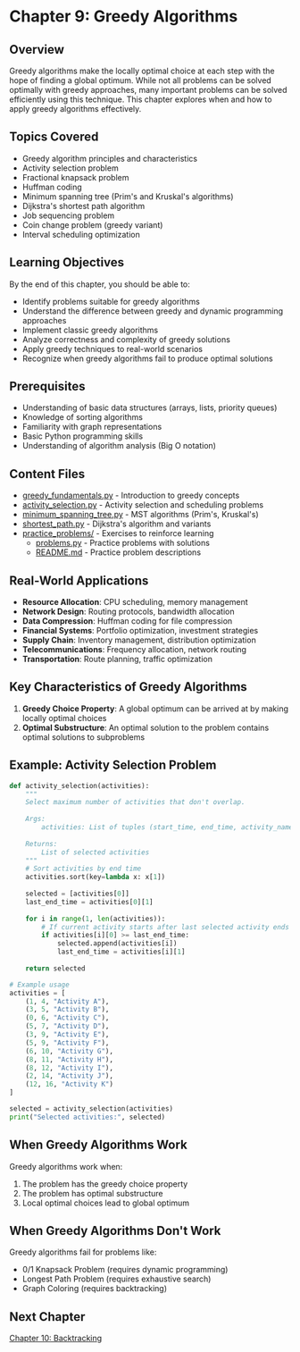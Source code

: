 # Chapter 9: Greedy Algorithms

## Overview
Greedy algorithms make the locally optimal choice at each step with the hope of finding a global optimum. While not all problems can be solved optimally with greedy approaches, many important problems can be solved efficiently using this technique. This chapter explores when and how to apply greedy algorithms effectively.

## Topics Covered
- Greedy algorithm principles and characteristics
- Activity selection problem
- Fractional knapsack problem
- Huffman coding
- Minimum spanning tree (Prim's and Kruskal's algorithms)
- Dijkstra's shortest path algorithm
- Job sequencing problem
- Coin change problem (greedy variant)
- Interval scheduling optimization

## Learning Objectives
By the end of this chapter, you should be able to:
- Identify problems suitable for greedy algorithms
- Understand the difference between greedy and dynamic programming approaches
- Implement classic greedy algorithms
- Analyze correctness and complexity of greedy solutions
- Apply greedy techniques to real-world scenarios
- Recognize when greedy algorithms fail to produce optimal solutions

## Prerequisites
- Understanding of basic data structures (arrays, lists, priority queues)
- Knowledge of sorting algorithms
- Familiarity with graph representations
- Basic Python programming skills
- Understanding of algorithm analysis (Big O notation)

## Content Files
- [greedy_fundamentals.py](greedy_fundamentals.py) - Introduction to greedy concepts
- [activity_selection.py](activity_selection.py) - Activity selection and scheduling problems
- [minimum_spanning_tree.py](minimum_spanning_tree.py) - MST algorithms (Prim's, Kruskal's)
- [shortest_path.py](shortest_path.py) - Dijkstra's algorithm and variants
- [practice_problems/](practice_problems/) - Exercises to reinforce learning
  - [problems.py](practice_problems/problems.py) - Practice problems with solutions
  - [README.md](practice_problems/README.md) - Practice problem descriptions

## Real-World Applications
- **Resource Allocation**: CPU scheduling, memory management
- **Network Design**: Routing protocols, bandwidth allocation
- **Data Compression**: Huffman coding for file compression
- **Financial Systems**: Portfolio optimization, investment strategies
- **Supply Chain**: Inventory management, distribution optimization
- **Telecommunications**: Frequency allocation, network routing
- **Transportation**: Route planning, traffic optimization

## Key Characteristics of Greedy Algorithms
1. **Greedy Choice Property**: A global optimum can be arrived at by making locally optimal choices
2. **Optimal Substructure**: An optimal solution to the problem contains optimal solutions to subproblems

## Example: Activity Selection Problem
```python
def activity_selection(activities):
    """
    Select maximum number of activities that don't overlap.
    
    Args:
        activities: List of tuples (start_time, end_time, activity_name)
        
    Returns:
        List of selected activities
    """
    # Sort activities by end time
    activities.sort(key=lambda x: x[1])
    
    selected = [activities[0]]
    last_end_time = activities[0][1]
    
    for i in range(1, len(activities)):
        # If current activity starts after last selected activity ends
        if activities[i][0] >= last_end_time:
            selected.append(activities[i])
            last_end_time = activities[i][1]
    
    return selected

# Example usage
activities = [
    (1, 4, "Activity A"),
    (3, 5, "Activity B"),
    (0, 6, "Activity C"),
    (5, 7, "Activity D"),
    (3, 9, "Activity E"),
    (5, 9, "Activity F"),
    (6, 10, "Activity G"),
    (8, 11, "Activity H"),
    (8, 12, "Activity I"),
    (2, 14, "Activity J"),
    (12, 16, "Activity K")
]

selected = activity_selection(activities)
print("Selected activities:", selected)
```

## When Greedy Algorithms Work
Greedy algorithms work when:
1. The problem has the greedy choice property
2. The problem has optimal substructure
3. Local optimal choices lead to global optimum

## When Greedy Algorithms Don't Work
Greedy algorithms fail for problems like:
- 0/1 Knapsack Problem (requires dynamic programming)
- Longest Path Problem (requires exhaustive search)
- Graph Coloring (requires backtracking)

## Next Chapter
[Chapter 10: Backtracking](../10_backtracking/)